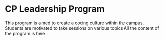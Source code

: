 # CP Leadership Program
This program is aimed to create a coding culture within the campus. 
Students are motivated to take sessions on various topics
All the content of the program is here
